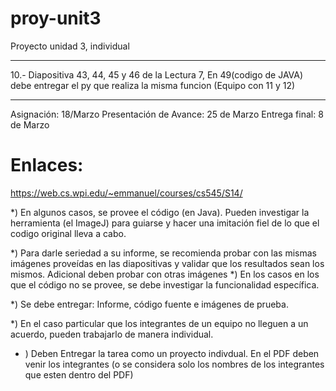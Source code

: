 # proy-unit3
Proyecto unidad 3, individual 

********************************
10.- Diapositiva 43, 44, 45 y 46 de la Lectura 7, En 49(codigo de JAVA)
debe entregar el py que realiza la misma funcion (Equipo con 11 y 12)
********************************

Asignación: 18/Marzo
Presentación de Avance: 25 de Marzo
Entrega final: 8 de Marzo

# Enlaces:
https://web.cs.wpi.edu/~emmanuel/courses/cs545/S14/

*) En algunos casos, se provee el código (en Java). Pueden investigar la herramienta (el ImageJ) para guiarse y hacer una imitación fiel de lo que el codigo original lleva a cabo.

*) Para darle seriedad a su informe, se recomienda probar con las mismas imágenes proveídas en las diapositivas y validar que los resultados sean los mismos. Adicional deben probar con otras imágenes
*) En los casos en los que el código no se provee, se debe investigar la funcionalidad específica.

*) Se debe entregar: Informe, código fuente e imágenes de prueba.


*) En el caso particular que los integrantes de un equipo no lleguen a un acuerdo, pueden trabajarlo de manera individual.


* ) Deben Entregar la tarea como  un proyecto indivdual. En el PDF deben venir los integrantes (o se considera solo los nombres de los integrantes que esten dentro del PDF)
